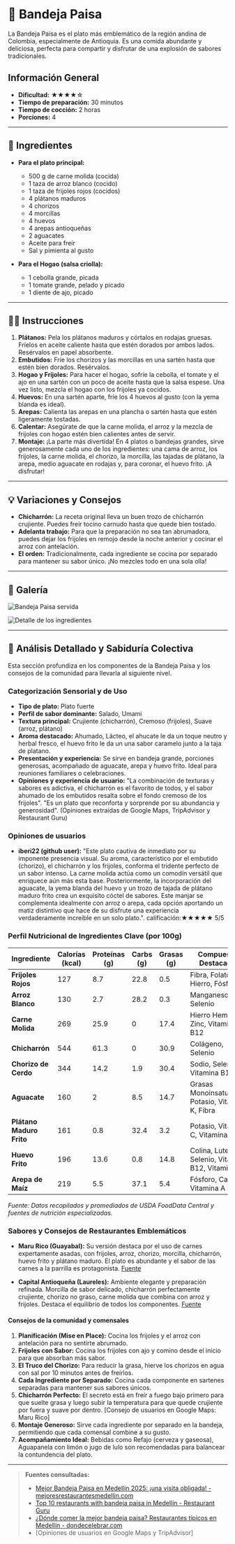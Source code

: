 # 🍲 Bandeja Paisa

La Bandeja Paisa es el plato más emblemático de la región andina de Colombia, especialmente de Antioquia. Es una comida abundante y deliciosa, perfecta para compartir y disfrutar de una explosión de sabores tradicionales.

## Información General

* **Dificultad:** ★★★★☆
* **Tiempo de preparación:** 30 minutos
* **Tiempo de cocción:** 2 horas
* **Porciones:** 4

---

## 📝 Ingredientes

* **Para el plato principal:**
    * 500 g de carne molida (cocida)
    * 1 taza de arroz blanco (cocido)
    * 1 taza de frijoles rojos (cocidos)
    * 4 plátanos maduros
    * 4 chorizos
    * 4 morcillas
    * 4 huevos
    * 4 arepas antioqueñas
    * 2 aguacates
    * Aceite para freír
    * Sal y pimienta al gusto

* **Para el Hogao (salsa criolla):**
    * 1 cebolla grande, picada
    * 1 tomate grande, pelado y picado
    * 1 diente de ajo, picado

---

## 👨‍🍳 Instrucciones

1. **Plátanos:** Pela los plátanos maduros y córtalos en rodajas gruesas. Fríelos en aceite caliente hasta que estén dorados por ambos lados. Resérvalos en papel absorbente.
2. **Embutidos:** Fríe los chorizos y las morcillas en una sartén hasta que estén bien dorados. Resérvalos.
3. **Hogao y Frijoles:** Para hacer el hogao, sofríe la cebolla, el tomate y el ajo en una sartén con un poco de aceite hasta que la salsa espese. Una vez listo, mezcla el hogao con los frijoles ya cocidos.
4. **Huevos:** En una sartén aparte, fríe los 4 huevos al gusto (con la yema blanda es ideal).
5. **Arepas:** Calienta las arepas en una plancha o sartén hasta que estén ligeramente tostadas.
6. **Calentar:** Asegúrate de que la carne molida, el arroz y la mezcla de frijoles con hogao estén bien calientes antes de servir.
7. **Montaje:** ¡La parte más divertida! En 4 platos o bandejas grandes, sirve generosamente cada uno de los ingredientes: una cama de arroz, los frijoles, la carne molida, el chorizo, la morcilla, las tajadas de plátano, la arepa, medio aguacate en rodajas y, para coronar, el huevo frito. ¡A disfrutar!

---

## 💡 Variaciones y Consejos

* **Chicharrón:** La receta original lleva un buen trozo de chicharrón crujiente. Puedes freír tocino carnudo hasta que quede bien tostado.
* **Adelanta trabajo:** Para que la preparación no sea tan abrumadora, puedes dejar los frijoles en remojo desde la noche anterior y cocinar el arroz con antelación.
* **El orden:** Tradicionalmente, cada ingrediente se cocina por separado para mantener su sabor único. ¡No mezcles todo en una sola olla!

---

## 📸 Galería

![Bandeja Paisa servida](./images/1.jpg)

![Detalle de los ingredientes](./images/2.jpg)

---

## 🔬 Análisis Detallado y Sabiduría Colectiva

Esta sección profundiza en los componentes de la Bandeja Paisa y los consejos de la comunidad para llevarla al siguiente nivel.

### Categorización Sensorial y de Uso

- **Tipo de plato:** Plato fuerte
- **Perfil de sabor dominante:** Salado, Umami
- **Textura principal:** Crujiente (chicharrón), Cremoso (frijoles), Suave (arroz, plátano)
- **Aroma destacado:** Ahumado, Lácteo, el ahucate le da un toque neutro y herbal fresco, el huevo frito le da un una sabor caramelo junto a la taja de platano.
- **Presentación y experiencia:** Se sirve en bandeja grande, porciones generosas, acompañado de aguacate, arepa y huevo frito. Ideal para reuniones familiares o celebraciones.
- **Opiniones y experiencia de usuario:** "La combinación de texturas y sabores es adictiva, el chicharrón es el favorito de todos, y el sabor ahumado de los embutidos resalta sobre el fondo cremoso de los frijoles". "Es un plato que reconforta y sorprende por su abundancia y generosidad". (Opiniones extraídas de Google Maps, TripAdvisor y Restaurant Guru)

### Opiniones de usuarios

- **iberi22 (github user):** "Este plato cautiva de inmediato por su imponente presencia visual. Su aroma, característico por el embutido (chorizo), el chicharrón y los frijoles, conforma el tridente perfecto de un sabor intenso. La carne molida actúa como un comodín versátil que enriquece aún más esta base. Posteriormente, la incorporación del aguacate, la yema blanda del huevo y un trozo de tajada de plátano maduro frito crea un exquisito cóctel de sabores. Este manjar se complementa idealmente con arroz o arepa, cada opción aportando un matiz distintivo que hace de su disfrute una experiencia verdaderamente increíble en un solo plato.".
calificación:★★★★★ 5/5

### Perfil Nutricional de Ingredientes Clave (por 100g)

| Ingrediente           | Calorías (kcal) | Proteínas (g) | Carbs (g) | Grasas (g) | Compuestos Destacados                                       |
|-----------------------|-----------------|---------------|-----------|------------|-------------------------------------------------------------|
| **Frijoles Rojos**    | 127             | 8.7           | 22.8      | 0.5        | Fibra, Folato (B9), Hierro, Fósforo                         |
| **Arroz Blanco**      | 130             | 2.7           | 28.2      | 0.3        | Manganeso, Selenio                                          |
| **Carne Molida**      | 269             | 25.9          | 0         | 17.4       | Hierro Hemo, Zinc, Vitamina B12                             |
| **Chicharrón**        | 544             | 61.3          | 0         | 30.9       | Colágeno, Selenio                                           |
| **Chorizo de Cerdo**  | 344             | 14.2          | 1.9       | 30.4       | Sodio, Selenio, Vitamina B1                                 |
| **Aguacate**          | 160             | 2             | 8.5       | 14.7       | Grasas Monoinsaturadas, Potasio, Vitamina K, Fibra         |
| **Plátano Maduro Frito**| 161             | 0.8           | 32.4      | 3.2        | Potasio, Vitamina C, Vitamina B6                            |
| **Huevo Frito**       | 196             | 13.6          | 0.8       | 14.8       | Colina, Luteína, Selenio, Vitamina B12, Vitamina D          |
| **Arepa de Maíz**     | 219             | 5.5           | 37.1      | 5.4        | Fósforo, Calcio, Vitamina A                                 |

*Fuente: Datos recopilados y promediados de USDA FoodData Central y fuentes de nutrición especializadas.*

### Sabores y Consejos de Restaurantes Emblemáticos

- **Maru Rico (Guayabal):** Su versión destaca por el uso de carnes expertamente asadas, con frijoles, arroz, chorizo, morcilla, chicharrón, huevo frito y plátano maduro. El plato es abundante y el sabor de las carnes a la parrilla es protagonista. [Fuente](https://mejoresrestaurantesmedellin.com/bandeja-paisa/)

- **Capital Antioqueña (Laureles):** Ambiente elegante y preparación refinada. Morcilla de sabor delicado, chicharrón perfectamente crujiente, chorizo no graso, carne molida que combina con arroz y frijoles. Destaca el equilibrio de todos los componentes. [Fuente](https://mejoresrestaurantesmedellin.com/bandeja-paisa/)

#### Consejos de la comunidad y comensales

1. **Planificación (Mise en Place):** Cocina los frijoles y el arroz con antelación para no sentirte abrumado.
2. **Frijoles con Sabor:** Cocina los frijoles con ajo y comino desde el inicio para que absorban más sabor.
3. **El Truco del Chorizo:** Para reducir la grasa, hierve los chorizos en agua con sal por 10 minutos antes de freírlos.
4. **Cada Ingrediente por Separado:** Cocina cada componente en sartenes separadas para mantener sus sabores únicos.
5. **Chicharrón Perfecto:** El secreto está en freír a fuego bajo primero para que suelte grasa y luego subir la temperatura para que quede crujiente por fuera y suave por dentro. [Consejo de usuarios en Google Maps: Maru Rico]
6. **Montaje Generoso:** Sirve cada ingrediente por separado en la bandeja, permitiendo que cada comensal combine a su gusto.
7. **Acompañamiento Ideal:** Bebidas como Refajo (cerveza y gaseosa), Aguapanela con limón o jugo de lulo son recomendadas para balancear la contundencia del plato.

---

> **Fuentes consultadas:**
>
> - [Mejor Bandeja Paisa en Medellín 2025: ¡una visita obligada! - mejoresrestaurantesmedellin.com](https://mejoresrestaurantesmedellin.com/bandeja-paisa/)
> - [Top 10 restaurants with bandeja paisa in Medellín - Restaurant Guru](https://restaurantguru.com/bandeja-paisa-Medellin-m7916)
> - [¿Dónde comer la mejor bandeja paisa? Restaurantes típicos en Medellín - dondecelebrar.com](https://dondecelebrar.com/restaurantes-tipicos-en-medellin/)
> - [Opiniones de usuarios en Google Maps y TripAdvisor]
